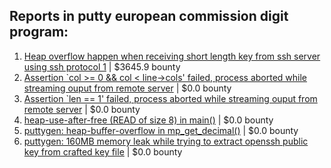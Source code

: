 ## Reports in putty european commission digit program:
1. [Heap overflow happen when receiving short length key from ssh server using ssh protocol 1](https://hackerone.com/reports/630462) | $3645.9 bounty
2. [Assertion `col >= 0 && col < line->cols' failed, process aborted while streaming ouput from remote server](https://hackerone.com/reports/503821) | $0.0 bounty
3. [ Assertion `len == 1' failed, process aborted while streaming ouput from remote server](https://hackerone.com/reports/495508) | $0.0 bounty
4. [heap-use-after-free (READ of size 8) in main()](https://hackerone.com/reports/481532) | $0.0 bounty
5. [puttygen: heap-buffer-overflow in mp_get_decimal()](https://hackerone.com/reports/482200) | $0.0 bounty
6. [puttygen: 160MB memory leak while trying to extract openssh public key from crafted key file](https://hackerone.com/reports/484930) | $0.0 bounty